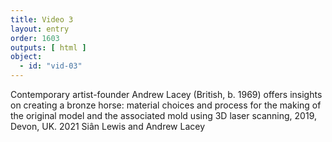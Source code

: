 ```yaml
---
title: Video 3
layout: entry
order: 1603
outputs: [ html ]
object:
  - id: "vid-03"
---
```


Contemporary artist-founder Andrew Lacey (British, b. 1969) offers insights on creating a bronze horse: material choices and process for the making of the original model and the associated mold using 3D laser scanning, 2019, Devon, UK. 2021 Siân Lewis and Andrew Lacey
